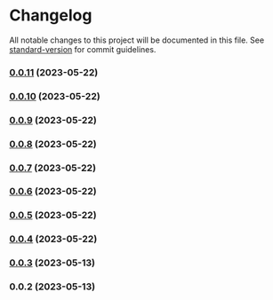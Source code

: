 # Changelog

All notable changes to this project will be documented in this file. See [standard-version](https://github.com/conventional-changelog/standard-version) for commit guidelines.

### [0.0.11](///compare/etiennedeneuve/0.0.10...etiennedeneuve/0.0.11) (2023-05-22)

### [0.0.10](///compare/etiennedeneuve/0.0.9...etiennedeneuve/0.0.10) (2023-05-22)

### [0.0.9](///compare/etiennedeneuve/0.0.8...etiennedeneuve/0.0.9) (2023-05-22)

### [0.0.8](///compare/etiennedeneuve/0.0.7...etiennedeneuve/0.0.8) (2023-05-22)

### [0.0.7](///compare/etiennedeneuve/0.0.6...etiennedeneuve/0.0.7) (2023-05-22)

### [0.0.6](///compare/etiennedeneuve/0.0.5...etiennedeneuve/0.0.6) (2023-05-22)

### [0.0.5](///compare/etiennedeneuve/0.0.4...etiennedeneuve/0.0.5) (2023-05-22)

### [0.0.4](///compare/etiennedeneuve/0.0.4...etiennedeneuve/0.0.4) (2023-05-22)

### [0.0.3](///compare/etiennedeneuve/0.0.2...etiennedeneuve/0.0.3) (2023-05-13)

### 0.0.2 (2023-05-13)
